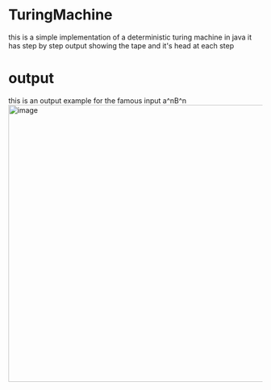 # TuringMachine
this is a simple implementation of a deterministic turing machine in java
it has step by step output showing the tape and it's head at each step
# output
this is an output example for the famous input a^nB^n
<img width="550" alt="image" src="https://github.com/basicazo/TuringMachine/assets/88350761/452ff453-1eb8-45e7-a669-712f7385a443">
